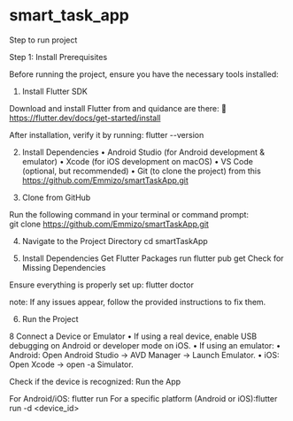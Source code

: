 # smart_task_app 
 Step to run project

 Step 1: Install Prerequisites

Before running the project, ensure you have the necessary tools installed:

1. Install Flutter SDK

Download and install Flutter from and quidance are there:
🔗 https://flutter.dev/docs/get-started/install

After installation, verify it by running:
flutter --version

2. Install Dependencies
	•	Android Studio (for Android development & emulator)
	•	Xcode (for iOS development on macOS)
	•	VS Code (optional, but recommended)
	•	Git (to clone the project) from this https://github.com/Emmizo/smartTaskApp.git 

 3.   Clone from GitHub

Run the following command in your terminal or command prompt:  
git clone https://github.com/Emmizo/smartTaskApp.git

4. Navigate to the Project Directory
cd smartTaskApp

5. Install Dependencies Get Flutter Packages
run flutter pub get
Check for Missing Dependencies

Ensure everything is properly set up: flutter doctor

note: If any issues appear, follow the provided instructions to fix them.

6.  Run the Project

8 Connect a Device or Emulator
	•	If using a real device, enable USB debugging on Android or developer mode on iOS.
	•	If using an emulator:
	•	Android: Open Android Studio → AVD Manager → Launch Emulator.
	•	iOS: Open Xcode → open -a Simulator.

Check if the device is recognized:
Run the App

For Android/iOS: flutter run
For a specific platform (Android or iOS):flutter run -d <device_id>